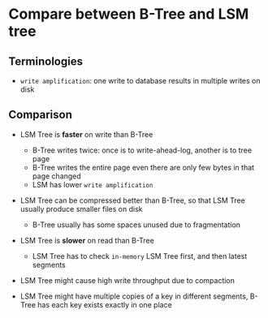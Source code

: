 # Compare between B-Tree and LSM tree

## Terminologies

- `write amplification`: one write to database results in multiple writes on disk

## Comparison

- LSM Tree is **faster** on write than B-Tree
  - B-Tree writes twice: once is to write-ahead-log, another is to tree page
  - B-Tree writes the entire page even there are only few bytes in that page changed
  - LSM has lower `write amplification`

- LSM Tree can be compressed better than B-Tree, so that LSM Tree usually produce smaller files on disk
  - B-Tree usually has some spaces unused due to fragmentation

- LSM Tree is **slower** on read than B-Tree
  - LSM Tree has to check `in-memory` LSM Tree first, and then latest segments

- LSM Tree might cause high write throughput due to compaction

- LSM Tree might have multiple copies of a key in different segments, B-Tree has each key exists exactly in one place
